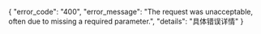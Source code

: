 {
  "error_code": "400",
  "error_message": "The request was unacceptable, often due to missing a required parameter.",
  "details": "具体错误详情"
}